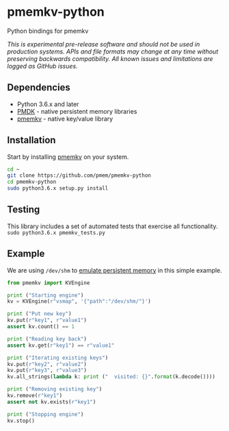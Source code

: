 # pmemkv-python
Python bindings for pmemkv

*This is experimental pre-release software and should not be used in
production systems. APIs and file formats may change at any time without
preserving backwards compatibility. All known issues and limitations
are logged as GitHub issues.*

## Dependencies

* Python 3.6.x and later
* [PMDK](https://github.com/pmem/pmdk) - native persistent memory libraries
* [pmemkv](https://github.com/pmem/pmemkv) - native key/value library

## Installation

Start by installing [pmemkv](https://github.com/pmem/pmemkv/blob/master/INSTALLING.md) on your system.

```sh
cd ~
git clone https://github.com/pmem/pmemkv-python
cd pmemkv-python
sudo python3.6.x setup.py install
```

## Testing

This library includes a set of automated tests that exercise all functionality. `sudo python3.6.x pmemkv_tests.py`

## Example

We are using `/dev/shm` to
[emulate persistent memory](http://pmem.io/2016/02/22/pm-emulation.html)
in this simple example.

```python
from pmemkv import KVEngine

print ("Starting engine")
kv = KVEngine(r"vsmap", '{"path":"/dev/shm/"}')

print ("Put new key")
kv.put(r"key1", r"value1")
assert kv.count() == 1

print ("Reading key back")
assert kv.get(r"key1") == r"value1"

print ("Iterating existing keys")
kv.put(r"key2", r"value2")
kv.put(r"key3", r"value3")
kv.all_strings(lambda k: print ("  visited: {}".format(k.decode())))

print ("Removing existing key")
kv.remove(r"key1")
assert not kv.exists(r"key1")

print ("Stopping engine")
kv.stop()
```
